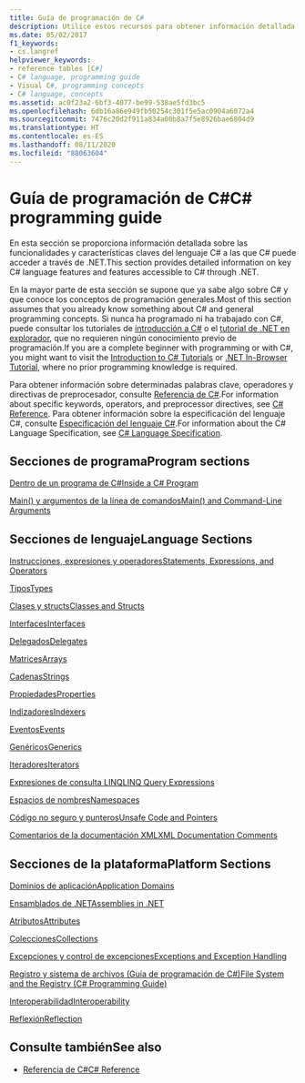 ```yaml
---
title: Guía de programación de C#
description: Utilice estos recursos para obtener información detallada sobre las funcionalidades y características claves del lenguaje C# a las que C# puede acceder a través de .NET.
ms.date: 05/02/2017
f1_keywords:
- cs.langref
helpviewer_keywords:
- reference tables [C#]
- C# language, programming guide
- Visual C#, programming concepts
- C# language, concepts
ms.assetid: ac0f23a2-6bf3-4077-be99-538ae5fd3bc5
ms.openlocfilehash: 6db16a86e949fb50254c301f5e5ac0904a6072a4
ms.sourcegitcommit: 7476c20d2f911a834a00b8a7f5e8926bae6804d9
ms.translationtype: HT
ms.contentlocale: es-ES
ms.lasthandoff: 08/11/2020
ms.locfileid: "88063604"
---
```

# <a name="c-programming-guide"></a><span data-ttu-id="351ad-103">Guía de programación de C#</span><span class="sxs-lookup"><span data-stu-id="351ad-103">C# programming guide</span></span>

<span data-ttu-id="351ad-104">En esta sección se proporciona información detallada sobre las funcionalidades y características claves del lenguaje C# a las que C# puede acceder a través de .NET.</span><span class="sxs-lookup"><span data-stu-id="351ad-104">This section provides detailed information on key C# language features and features accessible to C# through .NET.</span></span>  
  
 <span data-ttu-id="351ad-105">En la mayor parte de esta sección se supone que ya sabe algo sobre C# y que conoce los conceptos de programación generales.</span><span class="sxs-lookup"><span data-stu-id="351ad-105">Most of this section assumes that you already know something about C# and general programming concepts.</span></span> <span data-ttu-id="351ad-106">Si nunca ha programado ni ha trabajado con C#, puede consultar los tutoriales de [introducción a C#](../tutorials/intro-to-csharp/index.md) o el [tutorial de .NET en explorador](https://dotnet.microsoft.com/learn/dotnet/in-browser-tutorial/1), que no requieren ningún conocimiento previo de programación.</span><span class="sxs-lookup"><span data-stu-id="351ad-106">If you are a complete beginner with programming or with C#, you might want to visit the [Introduction to C# Tutorials](../tutorials/intro-to-csharp/index.md) or [.NET In-Browser Tutorial](https://dotnet.microsoft.com/learn/dotnet/in-browser-tutorial/1), where no prior programming knowledge is required.</span></span>  
  
 <span data-ttu-id="351ad-107">Para obtener información sobre determinadas palabras clave, operadores y directivas de preprocesador, consulte [Referencia de C#](../language-reference/index.md).</span><span class="sxs-lookup"><span data-stu-id="351ad-107">For information about specific keywords, operators, and preprocessor directives, see [C# Reference](../language-reference/index.md).</span></span> <span data-ttu-id="351ad-108">Para obtener información sobre la especificación del lenguaje C#, consulte [Especificación del lenguaje C#](/dotnet/csharp/language-reference/language-specification/introduction).</span><span class="sxs-lookup"><span data-stu-id="351ad-108">For information about the C# Language Specification, see [C# Language Specification](/dotnet/csharp/language-reference/language-specification/introduction).</span></span>  
  
## <a name="program-sections"></a><span data-ttu-id="351ad-109">Secciones de programa</span><span class="sxs-lookup"><span data-stu-id="351ad-109">Program sections</span></span>

[<span data-ttu-id="351ad-110">Dentro de un programa de C#</span><span class="sxs-lookup"><span data-stu-id="351ad-110">Inside a C# Program</span></span>](./inside-a-program/index.md)  
  
[<span data-ttu-id="351ad-111">Main() y argumentos de la línea de comandos</span><span class="sxs-lookup"><span data-stu-id="351ad-111">Main() and Command-Line Arguments</span></span>](./main-and-command-args/index.md)  

## <a name="language-sections"></a><span data-ttu-id="351ad-112">Secciones de lenguaje</span><span class="sxs-lookup"><span data-stu-id="351ad-112">Language Sections</span></span>

[<span data-ttu-id="351ad-113">Instrucciones, expresiones y operadores</span><span class="sxs-lookup"><span data-stu-id="351ad-113">Statements, Expressions, and Operators</span></span>](./statements-expressions-operators/index.md)  

 [<span data-ttu-id="351ad-114">Tipos</span><span class="sxs-lookup"><span data-stu-id="351ad-114">Types</span></span>](./types/index.md)  

 [<span data-ttu-id="351ad-115">Clases y structs</span><span class="sxs-lookup"><span data-stu-id="351ad-115">Classes and Structs</span></span>](./classes-and-structs/index.md)  
  
 [<span data-ttu-id="351ad-116">Interfaces</span><span class="sxs-lookup"><span data-stu-id="351ad-116">Interfaces</span></span>](./interfaces/index.md)  

 [<span data-ttu-id="351ad-117">Delegados</span><span class="sxs-lookup"><span data-stu-id="351ad-117">Delegates</span></span>](./delegates/index.md)  

 [<span data-ttu-id="351ad-118">Matrices</span><span class="sxs-lookup"><span data-stu-id="351ad-118">Arrays</span></span>](./arrays/index.md)  
  
 [<span data-ttu-id="351ad-119">Cadenas</span><span class="sxs-lookup"><span data-stu-id="351ad-119">Strings</span></span>](./strings/index.md)  
  
 [<span data-ttu-id="351ad-120">Propiedades</span><span class="sxs-lookup"><span data-stu-id="351ad-120">Properties</span></span>](./classes-and-structs/properties.md)  
  
 [<span data-ttu-id="351ad-121">Indizadores</span><span class="sxs-lookup"><span data-stu-id="351ad-121">Indexers</span></span>](./indexers/index.md)  
  
 [<span data-ttu-id="351ad-122">Eventos</span><span class="sxs-lookup"><span data-stu-id="351ad-122">Events</span></span>](./events/index.md)  
  
 [<span data-ttu-id="351ad-123">Genéricos</span><span class="sxs-lookup"><span data-stu-id="351ad-123">Generics</span></span>](./generics/index.md)  
  
 [<span data-ttu-id="351ad-124">Iteradores</span><span class="sxs-lookup"><span data-stu-id="351ad-124">Iterators</span></span>](./concepts/iterators.md)
  
 [<span data-ttu-id="351ad-125">Expresiones de consulta LINQ</span><span class="sxs-lookup"><span data-stu-id="351ad-125">LINQ Query Expressions</span></span>](../linq/index.md)  
  
 [<span data-ttu-id="351ad-126">Espacios de nombres</span><span class="sxs-lookup"><span data-stu-id="351ad-126">Namespaces</span></span>](./namespaces/index.md)  
  
 [<span data-ttu-id="351ad-127">Código no seguro y punteros</span><span class="sxs-lookup"><span data-stu-id="351ad-127">Unsafe Code and Pointers</span></span>](./unsafe-code-pointers/index.md)  
  
 [<span data-ttu-id="351ad-128">Comentarios de la documentación XML</span><span class="sxs-lookup"><span data-stu-id="351ad-128">XML Documentation Comments</span></span>](./xmldoc/index.md)  
  
## <a name="platform-sections"></a><span data-ttu-id="351ad-129">Secciones de la plataforma</span><span class="sxs-lookup"><span data-stu-id="351ad-129">Platform Sections</span></span>

 [<span data-ttu-id="351ad-130">Dominios de aplicación</span><span class="sxs-lookup"><span data-stu-id="351ad-130">Application Domains</span></span>](../../framework/app-domains/application-domains.md)  
  
 [<span data-ttu-id="351ad-131">Ensamblados de .NET</span><span class="sxs-lookup"><span data-stu-id="351ad-131">Assemblies in .NET</span></span>](../../standard/assembly/index.md)  
  
 [<span data-ttu-id="351ad-132">Atributos</span><span class="sxs-lookup"><span data-stu-id="351ad-132">Attributes</span></span>](./concepts/attributes/index.md)  
  
 [<span data-ttu-id="351ad-133">Colecciones</span><span class="sxs-lookup"><span data-stu-id="351ad-133">Collections</span></span>](./concepts/collections.md)  
  
 [<span data-ttu-id="351ad-134">Excepciones y control de excepciones</span><span class="sxs-lookup"><span data-stu-id="351ad-134">Exceptions and Exception Handling</span></span>](./exceptions/index.md)  
  
 [<span data-ttu-id="351ad-135">Registro y sistema de archivos (Guía de programación de C#)</span><span class="sxs-lookup"><span data-stu-id="351ad-135">File System and the Registry (C# Programming Guide)</span></span>](./file-system/index.md)  
  
 [<span data-ttu-id="351ad-136">Interoperabilidad</span><span class="sxs-lookup"><span data-stu-id="351ad-136">Interoperability</span></span>](./interop/index.md)  
  
 [<span data-ttu-id="351ad-137">Reflexión</span><span class="sxs-lookup"><span data-stu-id="351ad-137">Reflection</span></span>](./concepts/reflection.md)  
  
## <a name="see-also"></a><span data-ttu-id="351ad-138">Consulte también</span><span class="sxs-lookup"><span data-stu-id="351ad-138">See also</span></span>

- [<span data-ttu-id="351ad-139">Referencia de C#</span><span class="sxs-lookup"><span data-stu-id="351ad-139">C# Reference</span></span>](../language-reference/index.md)
